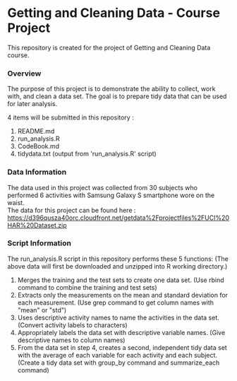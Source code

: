 # Getting and Cleaning Data - Course Project
This repository is created for the project of Getting and Cleaning Data course.
### Overview
The purpose of this project is to demonstrate the ability to collect, work with, and clean a data set. The goal is to prepare tidy data that can be used for later analysis.

4 items will be submitted in this repository :
1. README.md 
2. run_analysis.R 
3. CodeBook.md
4. tidydata.txt  (output from 'run_analysis.R' script)
### Data Information
The data used in this project was collected from 30 subjects who performed 6 activities with Samsung Galaxy S smartphone wore on the waist.  
The data for this project can be found here :
https://d396qusza40orc.cloudfront.net/getdata%2Fprojectfiles%2FUCI%20HAR%20Dataset.zip

### Script Information
The run_analysis.R script in this repository performs these 5 functions:
(The above data will first be downloaded and unzipped into R working directory.)
1. Merges the training and the test sets to create one data set. (Use rbind command to combine the training and test sets)
2. Extracts only the measurements on the mean and standard deviation for each measurement. (Use grep command to get column names with "mean" or "std")
3. Uses descriptive activity names to name the activities in the data set. (Convert activity labels to characters)
4. Appropriately labels the data set with descriptive variable names. (Give descriptive names to column names)
5. From the data set in step 4, creates a second, independent tidy data set with the average of each variable for each activity and each subject.  (Create a tidy data set with group_by command and summarize_each command)

